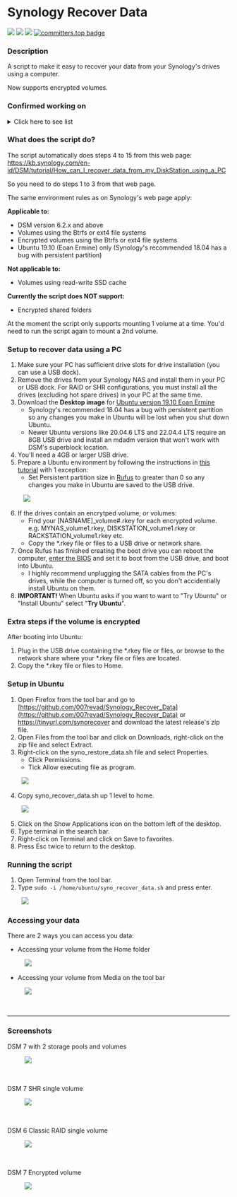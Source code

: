 # Synology Recover Data

<a href="https://github.com/007revad/Synology_Recover_Data/releases"><img src="https://img.shields.io/github/release/007revad/Synology_Recover_Data.svg"></a>
<a href="https://hits.seeyoufarm.com"><img src="https://hits.seeyoufarm.com/api/count/incr/badge.svg?url=https%3A%2F%2Fgithub.com%2F007revad%2FSynology_Recover_Data&count_bg=%2379C83D&title_bg=%23555555&icon=&icon_color=%23E7E7E7&title=views&edge_flat=false"/></a>
[![](https://img.shields.io/static/v1?label=Sponsor&message=%E2%9D%A4&logo=GitHub&color=%23fe8e86)](https://github.com/sponsors/007revad)
[![committers.top badge](https://user-badge.committers.top/australia/007revad.svg)](https://user-badge.committers.top/australia/007revad)

### Description

A script to make it easy to recover your data from your Synology's drives using a computer.

Now supports encrypted volumes.


### Confirmed working on

<details>
  <summary>Click here to see list</summary>

| Drive source | DSM version    | Btrfs/Ext | Storage Pool type | RAID  | Encrypted | Notes           |
|--------------|----------------|-----------|-------------------|-------|-----------|-----------------|
| DS720+       | 7.2.1 Update 4 | Btrfs     | Multiple Volume   | SHR   | Volume    | Single drive    |
| DS720+       | 7.2.1 Update 4 | Btrfs     | Multiple Volume   | SHR   | no        | Single drive    |
| DS1812+      | 6.2.4 Update 7 | Btrfs     | Multiple Volume   | SHR   | no        | Single drive    |
| DS1812+      | 6.2.4 Update 7 | Btrfs     | Single Volume     | Basic | no        | **Failed, faulty HDD** |

</details>


### What does the script do?

The script automatically does steps 4 to 15 from this web page: <br>
https://kb.synology.com/en-id/DSM/tutorial/How_can_I_recover_data_from_my_DiskStation_using_a_PC

So you need to do steps 1 to 3 from that web page.

The same environment rules as on Synology's web page apply:

**Applicable to:**
- DSM version 6.2.x and above
- Volumes using the Btrfs or ext4 file systems
- Encrypted volumes using the Btrfs or ext4 file systems
- Ubuntu 19.10 (Eoan Ermine) only (Synology's recommended 18.04 has a bug with persistent partition)

**Not applicable to:**
- Volumes using read-write SSD cache

**Currently the script does NOT support:**
- Encrypted shared folders

At the moment the script only supports mounting 1 volume at a time. You'd need to run the script again to mount a 2nd volume.


### Setup to recover data using a PC

1. Make sure your PC has sufficient drive slots for drive installation (you can use a USB dock).
2. Remove the drives from your Synology NAS and install them in your PC or USB dock. For RAID or SHR configurations, you must install all the drives (excluding hot spare drives) in your PC at the same time.
3. Download the **Desktop image** for [Ubuntu version 19.10 Eoan Ermine](https://old-releases.ubuntu.com/releases/19.10/)
   - Synology's recommended 18.04 has a bug with persistent partition so any changes you make in Ubuntu will be lost when you shut down Ubuntu.
   - Newer Ubuntu versions like 20.04.6 LTS and 22.04.4 LTS require an 8GB USB drive and install an mdadm version that won't work with DSM's superblock location.
5. You'll need a 4GB or larger USB drive.
6. Prepare a Ubuntu environment by following the instructions in [this tutorial](https://ubuntu.com/tutorials/create-a-usb-stick-on-windows) with 1 exception:
    - Set Persistent partition size in [Rufus](https://rufus.ie/en/) to greater than 0 so any changes you make in Ubuntu are saved to the USB drive.
    <p align="left"> &nbsp; &nbsp;<img src="/images/rufus.png"></p>
7. If the drives contain an encrytped volume, or volumes:
    - Find your [NASNAME]_volume#.rkey for each encrypted volume. e.g. MYNAS_volume1.rkey, DISKSTATION_volume1.rkey or RACKSTATION_volume1.rkey etc.
    - Copy the *.rkey file or files to a USB drive or network share.
8. Once Rufus has finished creating the boot drive you can reboot the computer, [enter the BIOS](https://www.tomshardware.com/reviews/bios-keys-to-access-your-firmware,5732.html) and set it to boot from the USB drive, and boot into Ubuntu.
    - I highly recommend unplugging the SATA cables from the PC's drives, while the computer is turned off, so you don't accidentially install Ubuntu on them.
9. **IMPORTANT!** When Ubuntu asks if you want to want to "Try Ubuntu" or "Install Ubuntu" select "**Try Ubuntu**".

### Extra steps if the volume is encrypted

After booting into Ubuntu:
1. Plug in the USB drive containing the *.rkey file or files, or browse to the network share where your *.rkey file or files are located.
3. Copy the *.rkey file or files to Home.

### Setup in Ubuntu

1. Open Firefox from the tool bar and go to [https://github.com/007revad/Synology_Recover_Data](https://github.com/007revad/Synology_Recover_Data) or https://tinyurl.com/synorecover and download the latest release's zip file.
2. Open Files from the tool bar and click on Downloads, right-click on the zip file and select Extract.
3. Right-click on the syno_restore_data.sh file and select Properties.
    - Click Permissions.
    - Tick Allow executing file as program.
    <p align="left"> &nbsp; <img src="/images/script-permissions-2.png"></p>
4. Copy syno_recover_data.sh up 1 level to home.
    <p align="left"> &nbsp; <img src="/images/home.png"></p>
5. Click on the Show Applications icon on the bottom left of the desktop.
6. Type terminal in the search bar.
7. Right-click on Terminal and click on Save to favorites.
8. Press Esc twice to return to the desktop.


### Running the script

1. Open Terminal from the tool bar.
2. Type `sudo -i /home/ubuntu/syno_recover_data.sh` and press enter.
    <p align="left"> &nbsp; <img src="/images/run-script.png"></p>


### Accessing your data

There are 2 ways you can access you data:

- Accessing your volume from the Home folder
<p align="left"> &nbsp; &nbsp; &nbsp; &nbsp; &nbsp; <img src="/images/volume_in_home-2.png"></p>

- Accessing your volume from Media on the tool bar
<p align="left"> &nbsp; &nbsp; &nbsp; &nbsp; &nbsp; <img src="/images/volume_in_media-4.png"></p>

<br>


---
### Screenshots

<p align="left">DSM 7 with 2 storage pools and volumes</p>
<p align="left"> &nbsp; &nbsp; &nbsp; &nbsp; &nbsp; <img src="/images/image-volume_2-2.png"></p>

<br>

<p align="left">DSM 7 SHR single volume</p>
<p align="left"> &nbsp; &nbsp; &nbsp; &nbsp; &nbsp; <img src="/images/image-vg1000-2.png"></p>

<br>

<p align="left">DSM 6 Classic RAID single volume</p>
<p align="left"> &nbsp; &nbsp; &nbsp; &nbsp; &nbsp; <img src="/images/image-md-2.png"></p>

<br>

<p align="left">DSM 7 Encrypted volume</p>
<p align="left"> &nbsp; &nbsp; &nbsp; &nbsp; &nbsp; <img src="/images/image-encrypted-volume-2.png"></p>

